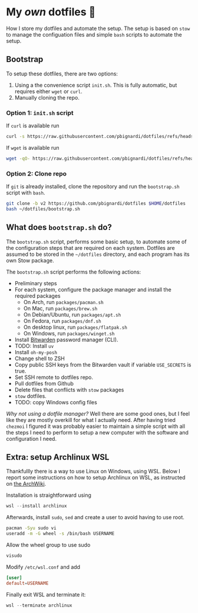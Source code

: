 # My *own* dotfiles 🏡

How I store my dotfiles and automate the setup.
The setup is based on `stow` to manage the configuation files
and simple `bash` scripts to automate the setup.

## Bootstrap
To setup these dotfiles, there are two options:

1. Using a the convenience script `init.sh`. This is fully automatic, but requires either `wget` or `curl`.
1. Manually cloning the repo.

### Option 1: `init.sh` script
If `curl` is available run
```bash
curl -s https://raw.githubusercontent.com/pbignardi/dotfiles/refs/heads/v2/init.sh | bash
```
If `wget` is available run
```bash
wget -qO- https://raw.githubusercontent.com/pbignardi/dotfiles/refs/heads/v2/init.sh | bash
```

### Option 2: Clone repo
If `git` is already installed, clone the repository and run the `bootstrap.sh` script with `bash`.

```bash
git clone -b v2 https://github.com/pbignardi/dotfiles $HOME/dotfiles
bash ~/dotfiles/bootstrap.sh
```

## What does `bootstrap.sh` do?

The `bootstrap.sh` script, performs some basic setup, to automate some of the configuration steps that are required on each system.
Dotfiles are assumed to be stored in the `~/dotfiles` directory,
and each program has its own Stow package.

The `bootstrap.sh` script performs the following actions:
- Preliminary steps
- For each system, configure the package manager and install the required packages
    - On Arch, run `packages/pacman.sh`
    - On Mac, run `packages/brew.sh`
    - On Debian/Ubuntu, run `packages/apt.sh`
    - On Fedora, run `packages/dnf.sh`
    - On desktop linux, run `packages/flatpak.sh`
    - On Windows, run `packages/winget.sh`
- Install [Bitwarden](https://bitwarden.com) password manager (CLI).
- TODO: Install `uv`
- Install `oh-my-posh`
- Change shell to ZSH
- Copy public SSH keys from the Bitwarden vault if variable `USE_SECRETS` is true.
- Set SSH remote to dotfiles repo.
- Pull dotfiles from Github
- Delete files that conflicts with `stow` packages
- `stow` dotfiles.
- TODO: copy Windows config files

*Why not using a dotfile manager?*
Well there are some good ones, but I feel like they are mostly overkill for what I actually need.
After having tried `chezmoi` I figured it was probably easier to maintain a simple script with all the steps I need to perform to setup a new computer with the software and configuration I need.

## Extra: setup Archlinux WSL
Thankfullly there is a way to use Linux on Windows, using WSL.
Below I report some instructions on how to setup Archlinux on WSL, as instructed on [the ArchWiki](https://wiki.archlinux.org/title/Install_Arch_Linux_on_WSL).

Installation is straightforward using
```ps1
wsl --install archlinux
```

Afterwards, install `sudo`, `sed` and create a user to avoid having to use root.
```bash
pacman -Syu sudo vi
useradd -m -G wheel -s /bin/bash USERNAME
```

Allow the wheel group to use sudo
```bash
visudo
```

Modify `/etc/wsl.conf` and add
```conf
[user]
default=USERNAME
```

Finally exit WSL and terminate it:
```ps1
wsl --terminate archlinux
```
